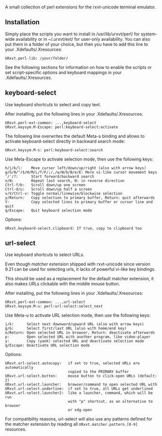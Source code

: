 A small collection of perl extensions for the rxvt-unicode terminal emulator.


Installation
------------
Simply place the scripts you want to install in /usr/lib/urxvt/perl/ for
system-wide availability or in ~/.urxvt/ext/ for user-only availability.
You can also put them in a folder of your choice, but then you have to add this
line to your .Xdefaults/.Xresources:

    URxvt.perl-lib: /your/folder/

See the following sections for information on how to enable the scripts or set
script-specific options and keyboard mappings in your .Xdefaults/.Xresources.


keyboard-select
---------------
Use keyboard shortcuts to select and copy text.

After installing, put the following lines in your .Xdefaults/.Xresources:

    URxvt.perl-ext-common: ...,keyboard-select
    URxvt.keysym.M-Escape: perl:keyboard-select:activate

The following line overwrites the default Meta-s binding and allows to activate
keyboard-select directly in backward search mode:

    URxvt.keysym.M-s: perl:keyboard-select:search

Use Meta-Escape to activate selection mode, then use the following keys:

    h/j/k/l:    Move cursor left/down/up/right (also with arrow keys)
    g/G/0/^/$/H/M/L/f/F/;/,/w/W/b/B/e/E: More vi-like cursor movement keys
    '/'/?:      Start forward/backward search
    n/N:        Repeat last search, N: in reverse direction
    Ctrl-f/b:   Scroll down/up one screen
    Ctrl-d/u:   Scroll down/up half a screen
    v/V/Ctrl-v: Toggle normal/linewise/blockwise selection
    y/Return:   Copy selection to primary buffer, Return: quit afterwards
    Y:          Copy selected lines to primary buffer or cursor line and quit
    q/Escape:   Quit keyboard selection mode

Options:

    URxvt.keyboard-select.clipboard: If true, copy to clipboard too


url-select
----------
Use keyboard shortcuts to select URLs.

Even though *matcher* extension shipped with rxvt-unicode since version 9.21 can
be used for selecting urls, it lacks of powerful vi-like key bindings.

This should be used as a replacement for the default matcher extension, it also
makes URLs clickable with the middle mouse button.

After installing, put the following lines in your .Xdefaults/.Xresources:

    URxvt.perl-ext-common: ...,url-select
    URxvt.keysym.M-u: perl:url-select:select_next

Use Meta-u to activate URL selection mode, then use the following keys:

    j/k:      Select next downward/upward URL (also with arrow keys)
    g/G:      Select first/last URL (also with home/end key)
    o/Return: Open selected URL in browser, Return: deactivate afterwards
    p:        Open selected URL with another program, like video-player
    y:        Copy (yank) selected URL and deactivate selection mode
    q/Escape: Deactivate URL selection mode

Options:

    URxvt.url-select.autocopy:   if set to true, selected URLs are automatically
                                 copied to the PRIMARY buffer
    URxvt.url-select.button:     mouse button to click-open URLs (default: 2)
    URxvt.url-select.launcher:   browser/command to open selected URL with
    URxvt.url-select.underline:  if set to true, all URLs get underlined
    URxvt.url-select.launcher2:  like a launcher, command, which will be run
                                 with "p" shortcut, as an alternative to browser
                                 or xdg-open

For compatibility reasons, url-select will also use any patterns defined for
the matcher extension by reading all `URxvt.matcher.pattern.[0-9]` resources.
